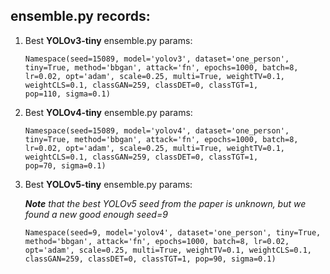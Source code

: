 ## ensemble.py records:
1. Best **YOLOv3-tiny** ensemble.py params:

    ```Namespace(seed=15089, model='yolov3', dataset='one_person', tiny=True, method='bbgan', attack='fn', epochs=1000, batch=8, lr=0.02, opt='adam', scale=0.25, multi=True, weightTV=0.1, weightCLS=0.1, classGAN=259, classDET=0, classTGT=1, pop=110, sigma=0.1)```

2. Best **YOLOv4-tiny** ensemble.py params:

    ```Namespace(seed=15089, model='yolov4', dataset='one_person', tiny=True, method='bbgan', attack='fn', epochs=1000, batch=8, lr=0.02, opt='adam', scale=0.25, multi=True, weightTV=0.1, weightCLS=0.1, classGAN=259, classDET=0, classTGT=1, pop=70, sigma=0.1)```

3. Best **YOLOv5-tiny** ensemble.py params:

    ***Note** that the best YOLOv5 seed from the paper is unknown, but we found a new good enough seed=9*

    ```Namespace(seed=9, model='yolov4', dataset='one_person', tiny=True, method='bbgan', attack='fn', epochs=1000, batch=8, lr=0.02, opt='adam', scale=0.25, multi=True, weightTV=0.1, weightCLS=0.1, classGAN=259, classDET=0, classTGT=1, pop=90, sigma=0.1)```